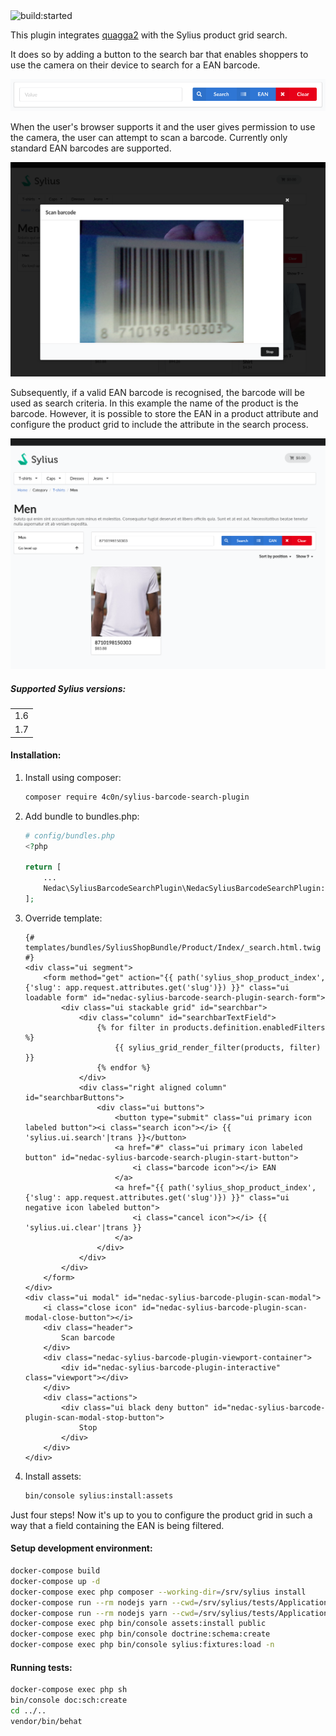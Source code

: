 <img src="https://travis-ci.com/4c0n/SyliusBarcodeSearchPlugin.svg?branch=master" alt="build:started">

This plugin integrates [quagga2](https://github.com/ericblade/quagga2) with the Sylius product grid search.

It does so by adding a button to the search bar that enables shoppers to use the camera on their device to search for a EAN barcode.

![Search bar](search_bar.png)

When the user's browser supports it and the user gives permission to use the camera, the user can attempt to scan a barcode. Currently only standard EAN barcodes are supported.

![Modal](barcode_scan_modal.png)

Subsequently, if a valid EAN barcode is recognised, the barcode will be used as search criteria. In this example the name of the product is the barcode.
However, it is possible to store the EAN in a product attribute and configure the product grid to include the attribute in the search process.

![Search result](search_result.png)

##### Supported Sylius versions:
<table>
    <tr><td>1.6</td></tr><tr><td>1.7</td></tr>
</table>

#### Installation:

1. Install using composer:
    ```bash
    composer require 4c0n/sylius-barcode-search-plugin
    ```
2. Add bundle to bundles.php:
    ```php
    # config/bundles.php
    <?php

    return [
        ...
        Nedac\SyliusBarcodeSearchPlugin\NedacSyliusBarcodeSearchPlugin::class => ['all' => true],
    ];
    ```
3. Override template:
    ```twig
    {# templates/bundles/SyliusShopBundle/Product/Index/_search.html.twig #}
    <div class="ui segment">
        <form method="get" action="{{ path('sylius_shop_product_index', {'slug': app.request.attributes.get('slug')}) }}" class="ui loadable form" id="nedac-sylius-barcode-search-plugin-search-form">
            <div class="ui stackable grid" id="searchbar">
                <div class="column" id="searchbarTextField">
                    {% for filter in products.definition.enabledFilters %}
                        {{ sylius_grid_render_filter(products, filter) }}
                    {% endfor %}
                </div>
                <div class="right aligned column" id="searchbarButtons">
                    <div class="ui buttons">
                        <button type="submit" class="ui primary icon labeled button"><i class="search icon"></i> {{ 'sylius.ui.search'|trans }}</button>
                        <a href="#" class="ui primary icon labeled button" id="nedac-sylius-barcode-search-plugin-start-button">
                            <i class="barcode icon"></i> EAN
                        </a>
                        <a href="{{ path('sylius_shop_product_index', {'slug': app.request.attributes.get('slug')}) }}" class="ui negative icon labeled button">
                            <i class="cancel icon"></i> {{ 'sylius.ui.clear'|trans }}
                        </a>
                    </div>
                </div>
            </div>
        </form>
    </div>
    <div class="ui modal" id="nedac-sylius-barcode-plugin-scan-modal">
        <i class="close icon" id="nedac-sylius-barcode-plugin-scan-modal-close-button"></i>
        <div class="header">
            Scan barcode
        </div>
        <div class="nedac-sylius-barcode-plugin-viewport-container">
            <div id="nedac-sylius-barcode-plugin-interactive" class="viewport"></div>
        </div>
        <div class="actions">
            <div class="ui black deny button" id="nedac-sylius-barcode-plugin-scan-modal-stop-button">
                Stop
            </div>
        </div>
    </div>
    ```
4. Install assets:
    ```bash
   bin/console sylius:install:assets
    ```
Just four steps!
Now it's up to you to configure the product grid in such a way that a field containing the EAN is being filtered.

#### Setup development environment:
```bash
docker-compose build
docker-compose up -d
docker-compose exec php composer --working-dir=/srv/sylius install
docker-compose run --rm nodejs yarn --cwd=/srv/sylius/tests/Application install
docker-compose run --rm nodejs yarn --cwd=/srv/sylius/tests/Application build
docker-compose exec php bin/console assets:install public
docker-compose exec php bin/console doctrine:schema:create
docker-compose exec php bin/console sylius:fixtures:load -n
```
#### Running tests:
```bash
docker-compose exec php sh
bin/console doc:sch:create
cd ../..
vendor/bin/behat
```
